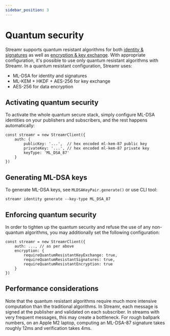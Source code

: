 ```yaml
---
sidebar_position: 3
---
```


# Quantum security

Streamr supports quantum resistant algorithms for both [identity & signatures](signing-and-verification.md) as well as [encryption & key exchange](end-to-end-encryption.md). With appropriate configuration, it's possible to use only quantum resistant algorithms with Streamr. In a quantum resistant configuration, Streamr uses:

- ML-DSA for identity and signatures
- ML-KEM + HKDF + AES-256 for key exchange
- AES-256 for data encryption

## Activating quantum security

To activate the whole quantum secure stack, simply configure ML-DSA identities on your publishers and subscribers, and the rest happens automatically:

```
const streamr = new StreamrClient({
    auth: {
        publicKey: '...',  // hex encoded ml-kem-87 public key
        privateKey: '...', // hex encoded ml-kem-87 private key
        keyType: 'ML_DSA_87'
    }
})
```

## Generating ML-DSA keys

To generate ML-DSA keys, see `MLDSAKeyPair.generate()` or use CLI tool:

```
streamr identity generate --key-type ML_DSA_87
```

## Enforcing quantum security

In order to tighten up the quantum security and refuse the use of any non-quantum algorithms, you may additionally set the following configuration:

```
const streamr = new StreamrClient({
    auth: ..., // as per above
    encryption: {
        requireQuantumResistantKeyExchange: true,
        requireQuantumResistantSignatures: true,
        requireQuantumResistantEncryption: true
    }
})
```

## Performance considerations

Note that the quantum resistant algorithms require much more intensive computation than the traditional algorithms. In Streamr, each message is signed at the publisher and validated on each subscriber. In streams with very frequent messages, this may create a bottleneck. For rough ballpark numbers, on an Apple M2 laptop, computing an ML-DSA-87 signature takes roughly 12ms and verification takes 4ms.
